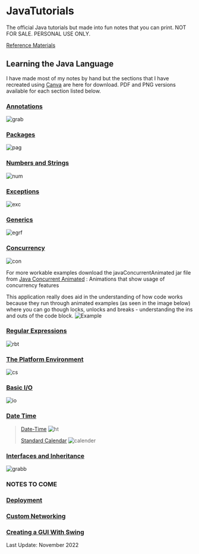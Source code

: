 # JavaTutorials
The official Java tutorials but made into fun notes that you can print. NOT FOR SALE. PERSONAL USE ONLY. 

[Reference Materials](https://docs.oracle.com/javase/tutorial/java/TOC.html)

## Learning the Java Language 
I have made most of my notes by hand but the sections that I have recreated using [Canva](canva.com) are here for download. PDF and PNG versions available for each section listed below. 

### [Annotations](https://docs.oracle.com/javase/tutorial/java/annotations/index.html)
![grab](https://user-images.githubusercontent.com/83961643/197769844-dcb4b8bf-24c6-4abb-b8cf-b4cb842f6935.jpeg)


### [Packages](https://docs.oracle.com/javase/tutorial/java/package/index.html)
![pag](https://user-images.githubusercontent.com/83961643/197893365-fc67975a-e203-4470-bb98-6eaf977594a0.jpeg)


### [Numbers and Strings](https://docs.oracle.com/javase/tutorial/java/data/index.html)
![num](https://user-images.githubusercontent.com/83961643/198900970-2cc6de6c-9450-4b30-b3f7-c87a8758d0b2.jpeg)


### [Exceptions](https://docs.oracle.com/javase/tutorial/essential/exceptions/index.html)
![exc](https://user-images.githubusercontent.com/83961643/198948240-ae4c88d1-49c8-49f5-b566-4820731d4a16.jpeg)


### [Generics](https://docs.oracle.com/javase/tutorial/java/generics/types.html)
![egrf](https://user-images.githubusercontent.com/83961643/203724841-5c2b4553-edd4-4098-bff1-042d7e8494f0.jpeg)


### [Concurrency](https://docs.oracle.com/javase/tutorial/essential/concurrency/index.html)
![con](https://user-images.githubusercontent.com/83961643/199950243-490059eb-2e3f-4c2a-b858-bb319f9309a2.jpeg)

For more workable examples download the javaConcurrentAnimated jar file from [Java Concurrent Animated](https://sourceforge.net/projects/javaconcurrenta/files/latest/download) : Animations that show usage of concurrency features

This application really does aid in the understanding of how code works because they run through animated examples (as seen in the image below) where you can go though locks, unlocks and breaks - understanding the ins and outs of the code block. 
![Example](https://user-images.githubusercontent.com/83961643/199762408-ef51c808-1c88-4e81-8c8d-a61b74874458.jpeg)


### [Regular Expressions](https://docs.oracle.com/javase/tutorial/essential/regex/index.html)
![rbt](https://user-images.githubusercontent.com/83961643/203870788-d83be2ee-ec17-4c85-bdf2-6bdde81408ed.jpeg)



### [The Platform Environment](https://docs.oracle.com/javase/tutorial/essential/environment/index.html)
![cs](https://user-images.githubusercontent.com/83961643/200024616-fc9ffda0-c521-4209-b44f-fa3b960178ee.jpeg)


### [Basic I/O](https://docs.oracle.com/javase/tutorial/essential/io/index.html)
![io](https://user-images.githubusercontent.com/83961643/205819199-6bc2bbf9-1ea5-442b-aa04-937b32f390ac.jpeg)


### [Date Time](https://docs.oracle.com/javase/tutorial/datetime/index.html)
> [Date-Time](https://github.com/rominalodolo/JavaTutorials/edit/main/README.md)
> ![ht](https://user-images.githubusercontent.com/83961643/203940935-570ab513-7d83-41e9-aff6-dd17a37543fe.jpeg)
> 
> [Standard Calendar](https://docs.oracle.com/javase/tutorial/datetime/iso/index.html)
> ![calender](https://user-images.githubusercontent.com/83961643/203999248-12f6b9ff-13b8-4ff2-8b20-d0a8ecc625fd.jpeg)
> 



### [Interfaces and Inheritance](https://docs.oracle.com/javase/tutorial/java/IandI/index.html)
![grabb](https://user-images.githubusercontent.com/83961643/203305283-06c9e6bc-391a-4be5-823f-f19a0df87e0a.jpeg)


### NOTES TO COME 

### [Deployment](https://docs.oracle.com/javase/tutorial/deployment/index.html)

### [Custom Networking](https://docs.oracle.com/javase/tutorial/networking/index.html)

### [Creating a GUI With Swing](https://docs.oracle.com/javase/tutorial/uiswing/index.html)

Last Update: November 2022
